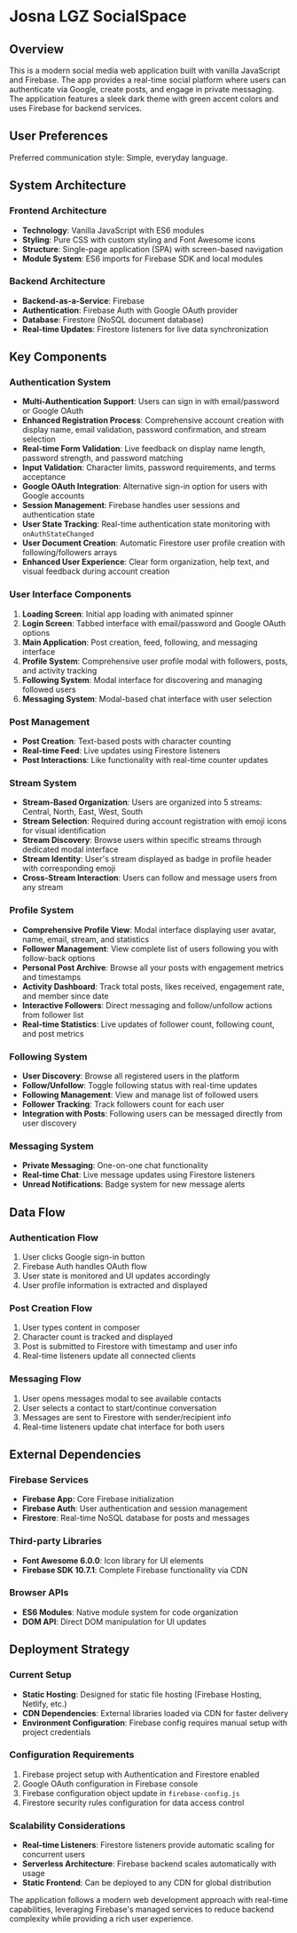 # Josna LGZ SocialSpace

## Overview

This is a modern social media web application built with vanilla JavaScript and Firebase. The app provides a real-time social platform where users can authenticate via Google, create posts, and engage in private messaging. The application features a sleek dark theme with green accent colors and uses Firebase for backend services.

## User Preferences

Preferred communication style: Simple, everyday language.

## System Architecture

### Frontend Architecture
- **Technology**: Vanilla JavaScript with ES6 modules
- **Styling**: Pure CSS with custom styling and Font Awesome icons
- **Structure**: Single-page application (SPA) with screen-based navigation
- **Module System**: ES6 imports for Firebase SDK and local modules

### Backend Architecture
- **Backend-as-a-Service**: Firebase
- **Authentication**: Firebase Auth with Google OAuth provider
- **Database**: Firestore (NoSQL document database)
- **Real-time Updates**: Firestore listeners for live data synchronization

## Key Components

### Authentication System
- **Multi-Authentication Support**: Users can sign in with email/password or Google OAuth
- **Enhanced Registration Process**: Comprehensive account creation with display name, email validation, password confirmation, and stream selection
- **Real-time Form Validation**: Live feedback on display name length, password strength, and password matching
- **Input Validation**: Character limits, password requirements, and terms acceptance
- **Google OAuth Integration**: Alternative sign-in option for users with Google accounts
- **Session Management**: Firebase handles user sessions and authentication state
- **User State Tracking**: Real-time authentication state monitoring with `onAuthStateChanged`
- **User Document Creation**: Automatic Firestore user profile creation with following/followers arrays
- **Enhanced User Experience**: Clear form organization, help text, and visual feedback during account creation

### User Interface Components
1. **Loading Screen**: Initial app loading with animated spinner
2. **Login Screen**: Tabbed interface with email/password and Google OAuth options
3. **Main Application**: Post creation, feed, following, and messaging interface
4. **Profile System**: Comprehensive user profile modal with followers, posts, and activity tracking
5. **Following System**: Modal interface for discovering and managing followed users
6. **Messaging System**: Modal-based chat interface with user selection

### Post Management
- **Post Creation**: Text-based posts with character counting
- **Real-time Feed**: Live updates using Firestore listeners
- **Post Interactions**: Like functionality with real-time counter updates

### Stream System
- **Stream-Based Organization**: Users are organized into 5 streams: Central, North, East, West, South
- **Stream Selection**: Required during account registration with emoji icons for visual identification
- **Stream Discovery**: Browse users within specific streams through dedicated modal interface
- **Stream Identity**: User's stream displayed as badge in profile header with corresponding emoji
- **Cross-Stream Interaction**: Users can follow and message users from any stream

### Profile System
- **Comprehensive Profile View**: Modal interface displaying user avatar, name, email, stream, and statistics
- **Follower Management**: View complete list of users following you with follow-back options
- **Personal Post Archive**: Browse all your posts with engagement metrics and timestamps
- **Activity Dashboard**: Track total posts, likes received, engagement rate, and member since date
- **Interactive Followers**: Direct messaging and follow/unfollow actions from follower list
- **Real-time Statistics**: Live updates of follower count, following count, and post metrics

### Following System
- **User Discovery**: Browse all registered users in the platform
- **Follow/Unfollow**: Toggle following status with real-time updates
- **Following Management**: View and manage list of followed users
- **Follower Tracking**: Track followers count for each user
- **Integration with Posts**: Following users can be messaged directly from user discovery

### Messaging System
- **Private Messaging**: One-on-one chat functionality
- **Real-time Chat**: Live message updates using Firestore listeners
- **Unread Notifications**: Badge system for new message alerts

## Data Flow

### Authentication Flow
1. User clicks Google sign-in button
2. Firebase Auth handles OAuth flow
3. User state is monitored and UI updates accordingly
4. User profile information is extracted and displayed

### Post Creation Flow
1. User types content in composer
2. Character count is tracked and displayed
3. Post is submitted to Firestore with timestamp and user info
4. Real-time listeners update all connected clients

### Messaging Flow
1. User opens messages modal to see available contacts
2. User selects a contact to start/continue conversation
3. Messages are sent to Firestore with sender/recipient info
4. Real-time listeners update chat interface for both users

## External Dependencies

### Firebase Services
- **Firebase App**: Core Firebase initialization
- **Firebase Auth**: User authentication and session management
- **Firestore**: Real-time NoSQL database for posts and messages

### Third-party Libraries
- **Font Awesome 6.0.0**: Icon library for UI elements
- **Firebase SDK 10.7.1**: Complete Firebase functionality via CDN

### Browser APIs
- **ES6 Modules**: Native module system for code organization
- **DOM API**: Direct DOM manipulation for UI updates

## Deployment Strategy

### Current Setup
- **Static Hosting**: Designed for static file hosting (Firebase Hosting, Netlify, etc.)
- **CDN Dependencies**: External libraries loaded via CDN for faster delivery
- **Environment Configuration**: Firebase config requires manual setup with project credentials

### Configuration Requirements
1. Firebase project setup with Authentication and Firestore enabled
2. Google OAuth configuration in Firebase console
3. Firebase configuration object update in `firebase-config.js`
4. Firestore security rules configuration for data access control

### Scalability Considerations
- **Real-time Listeners**: Firestore listeners provide automatic scaling for concurrent users
- **Serverless Architecture**: Firebase backend scales automatically with usage
- **Static Frontend**: Can be deployed to any CDN for global distribution

The application follows a modern web development approach with real-time capabilities, leveraging Firebase's managed services to reduce backend complexity while providing a rich user experience.